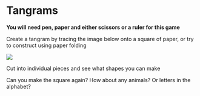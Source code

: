 # Tangrams

**You will need pen, paper and either scissors or a ruler for this game**   

Create a tangram by tracing the image below onto a square of paper, or try to construct using paper folding   

![](https://github.com/supportingami/sami-maths-club/blob/master/maths-club-pack/images/tangrams-1.png?raw=true)

Cut into individual pieces and see what shapes you can make   

Can you make the square again? How about any animals? Or letters in the alphabet?